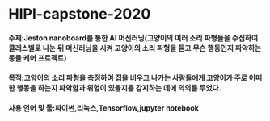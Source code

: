 # HIPI-capstone-2020
#### 주제:Jeston nanoboard를 통한 AI 머신러닝(고양이의 여러 소리 파형들을 수집하여 클래스별로 나눈 뒤 머신러닝을 시켜 고양이의 소리 파형을 듣고 무슨 행동인지 파악하는 동물 케어 프로젝트)

#### 목적:고양이의 소리 파형을 측정하여 집을 비우고 나가는 사람들에게 고양이가 주로 어떠한 행동을 하는지 파악함과 위험이 있을지를 감지하는 데에 의의를 두었다.

#### 사용 언어 및 툴:파이썬,리눅스,Tensorflow,jupyter notebook

